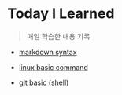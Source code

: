 # Today I Learned

> 매일 학습한 내용 기록
 
 - [markdown syntax](https://github.com/epode4/TIL/blob/master/aboutgit/markdown.md)

 - [linux basic command](https://github.com/epode4/TIL/blob/master/aboutgit/linux-command.md)

 - [git basic (shell)](https://github.com/epode4/TIL/blob/master/aboutgit/git.md)
